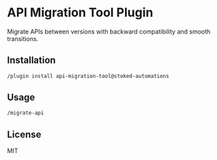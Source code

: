 # API Migration Tool Plugin

Migrate APIs between versions with backward compatibility and smooth transitions.

## Installation

```bash
/plugin install api-migration-tool@stoked-automations
```

## Usage

```bash
/migrate-api
```

## License

MIT
